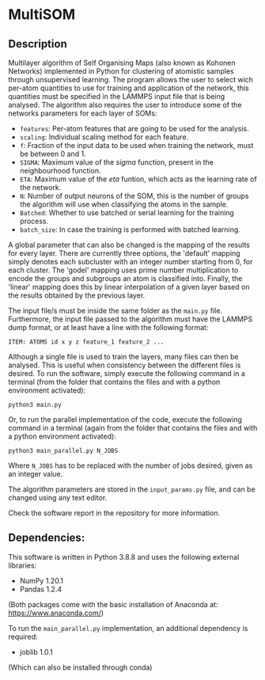 # MultiSOM

## Description

Multilayer algorithm of Self Organising Maps (also known as Kohonen Networks) implemented in Python for clustering of atomistic samples through unsupervised learning. The program allows the user to select wich per-atom quantities to use for training and application of the network, this quantities must be specified in the LAMMPS input file that is being analysed. The algorithm also requires the user to introduce some of the networks parameters for each layer of SOMs:

- `features`: Per-atom features that are going to be used for the analysis.
- `scaling`: Individual scaling method for each feature.
- `f`: Fraction of the input data to be used when training the network, must be between 0 and 1.
- `SIGMA`: Maximum value of the _sigma_ function, present in the neighbourhood function.
- `ETA`: Maximum value of the _eta_ funtion, which acts as the learning rate of the network.
- `N`: Number of output neurons of the SOM, this is the number of groups the algorithm will use when classifying the atoms in the sample.
- `Batched`: Whether to use batched or serial learning for the training process.
- `batch_size`: In case the training is performed with batched learning.

A global parameter that can also be changed is the mapping of the results for every layer. There are currently three options, the 'default' mapping simply denotes each subcluster with an integer number starting from 0, for each cluster. The 'godel' mapping uses prime number multiplication to encode the groups and subgroups an atom is classified into. Finally, the 'linear' mapping does this by linear interpolation of a given layer based on the results obtained by the previous layer.

The input file/s must be inside the same folder as the `main.py` file. Furthermore, the input file passed to the algorithm must have the LAMMPS dump format, or at least have a line with the following format:

`ITEM: ATOMS id x y z feature_1 feature_2 ...`

Although a single file is used to train the layers, many files can then be analysed. This is useful when consistency between the different files is desired. To run the software, simply execute the following command in a terminal (from the folder that contains the files and with a python environment activated):

`python3 main.py`

Or, to run the parallel implementation of the code, execute the following command in a terminal (again from the folder that contains the files and with a python environment activated):

`python3 main_parallel.py N_JOBS`

Where `N_JOBS` has to be replaced with the number of jobs desired, given as an integer value.

The algorithm parameters are stored in the `input_params.py` file, and can be changed using any text editor.

Check the software report in the repository for more information.

## Dependencies:
This software is written in Python 3.8.8 and uses the following external libraries:
- NumPy 1.20.1
- Pandas 1.2.4

(Both packages come with the basic installation of Anaconda at: https://www.anaconda.com/)

To run the `main_parallel.py` implementation, an additional dependency is required:
- joblib 1.0.1

(Which can also be installed through conda)
